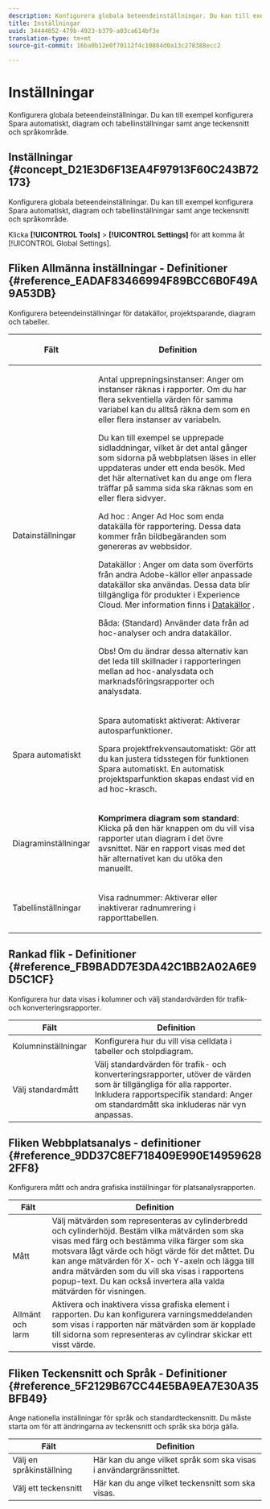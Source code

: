 ```yaml
---
description: Konfigurera globala beteendeinställningar. Du kan till exempel konfigurera Spara automatiskt, diagram och tabellinställningar samt ange teckensnitt och språkområde.
title: Inställningar
uuid: 34444052-479b-4923-b379-a03ca614bf3e
translation-type: tm+mt
source-git-commit: 16ba0b12e0f70112f4c10804d0a13c278388ecc2

---
```



# Inställningar

Konfigurera globala beteendeinställningar. Du kan till exempel konfigurera Spara automatiskt, diagram och tabellinställningar samt ange teckensnitt och språkområde.

## Inställningar {#concept_D21E3D6F13EA4F97913F60C243B72173}

Konfigurera globala beteendeinställningar. Du kan till exempel konfigurera Spara automatiskt, diagram och tabellinställningar samt ange teckensnitt och språkområde.

Klicka **[!UICONTROL Tools]** > **[!UICONTROL Settings]** för att komma åt [!UICONTROL Global Settings].

## Fliken Allmänna inställningar - Definitioner {#reference_EADAF83466994F89BCC6B0F49A9A53DB}

Konfigurera beteendeinställningar för datakällor, projektsparande, diagram och tabeller.

<!-- 

r_dsc_general_settings.xml

 -->

<table id="table_C18A0F1C9E214EB585A29801BA2400F8"> 
 <thead> 
  <tr> 
   <th colname="col1" class="entry"> <p>Fält </p> </th> 
   <th colname="col2" class="entry"> <p>Definition </p> </th> 
  </tr> 
 </thead>
 <tbody> 
  <tr> 
   <td colname="col1"> <p> Datainställningar </p> </td> 
   <td colname="col2"> <p> <span class="uicontrol"> Antal upprepningsinstanser</span>: Anger om instanser räknas i rapporter. Om du har flera sekventiella värden för samma variabel kan du alltså räkna dem som en eller flera instanser av variabeln. </p> <p>Du kan till exempel se upprepade sidladdningar, vilket är det antal gånger som sidorna på webbplatsen läses in eller uppdateras under ett enda besök. Med det här alternativet kan du ange om flera träffar på samma sida ska räknas som en eller flera sidvyer. </p> <p> <span class="uicontrol"> <span class="keyword"> Ad hoc</span> </span>: Anger <span class="keyword"> Ad Hoc</span> som enda datakälla för rapportering. Dessa data kommer från bildbegäranden som genereras av webbsidor. </p> <p> <span class="uicontrol"> <span class="keyword"> Datakällor</span> </span>: Anger om data som överförts från andra Adobe-källor eller anpassade datakällor ska användas. Dessa data blir tillgängliga för produkter i <span class="keyword"> Experience Cloud</span>. Mer information finns i <a href="https://marketing.adobe.com/resources/help/en_US/sc/datasources/index.html"  > Datakällor</a> . </p> <p> <span class="uicontrol"> Båda</span>: (Standard) Använder data från <span class="keyword"> ad hoc-analyser</span> och andra datakällor. </p> <p>Obs! Om du ändrar dessa alternativ kan det leda till skillnader i rapporteringen mellan <span class="keyword"> ad hoc-analysdata</span> och marknadsföringsrapporter <span class="keyword"> och analysdata.</span> </p> </td> 
  </tr> 
  <tr> 
   <td colname="col1"> <p> Spara automatiskt </p> </td> 
   <td colname="col2"> <p> <span class="uicontrol"> Spara automatiskt aktiverat</span>: Aktiverar autosparfunktioner. </p> <p> <span class="uicontrol"> Spara projektfrekvens</span>automatiskt: Gör att du kan justera tidsstegen för funktionen Spara automatiskt. En automatisk projektsparfunktion skapas endast vid en ad hoc-krasch. </p> </td> 
  </tr> 
  <tr> 
   <td colname="col1"> <p> Diagraminställningar </p> </td> 
   <td colname="col2"> <p><b>Komprimera diagram som standard</b>: Klicka på den här knappen om du vill visa rapporter utan diagram i det övre avsnittet. När en rapport visas med det här alternativet kan du utöka den manuellt. </p> </td> 
  </tr> 
  <tr> 
   <td colname="col1"> <p> Tabellinställningar </p> </td> 
   <td colname="col2"> <p> <span class="uicontrol"> Visa radnummer</span>: Aktiverar eller inaktiverar radnumrering i rapporttabellen. </p> </td> 
  </tr> 
 </tbody> 
</table>

## Rankad flik - Definitioner {#reference_FB9BADD7E3DA42C1BB2A02A6E9D5C1CF}

Konfigurera hur data visas i kolumner och välj standardvärden för trafik- och konverteringsrapporter.

<!-- 

r_dsc_ranked_tab.xml

 -->

| Fält | Definition |
|--- |--- |
| Kolumninställningar | Konfigurera hur du vill visa celldata i tabeller och stolpdiagram. |
| Välj standardmått | Välj standardvärden för trafik- och konverteringsrapporter, utöver de värden som är tillgängliga för alla rapporter.    Inkludera rapportspecifik standard: Anger om standardmått ska inkluderas när vyn anpassas. |

## Fliken Webbplatsanalys - definitioner {#reference_9DD37C8EF718409E990E149596282FF8}

Konfigurera mått och andra grafiska inställningar för platsanalysrapporten.

<!-- 

r_dsc_site_analysis_tab.xml

 -->

| Fält | Definition |
|--- |--- |
| Mått | Välj mätvärden som representeras av cylinderbredd och cylinderhöjd. Bestäm vilka mätvärden som ska visas med färg och bestämma vilka färger som ska motsvara lågt värde och högt värde för det måttet. Du kan ange mätvärden för X- och Y-axeln och lägga till andra mätvärden som du vill ska visas i rapportens popup-text. Du kan också invertera alla valda mätvärden för visningen. |
| Allmänt och larm | Aktivera och inaktivera vissa grafiska element i rapporten. Du kan konfigurera varningsmeddelanden som visas i rapporten när mätvärden som är kopplade till sidorna som representeras av cylindrar skickar ett visst värde. |

## Fliken Teckensnitt och Språk - Definitioner {#reference_5F2129B67CC44E5BA9EA7E30A35BFB49}

Ange nationella inställningar för språk och standardteckensnitt. Du måste starta om för att ändringarna av teckensnitt och språk ska börja gälla.

<!-- 

r_dsc_font_locale.xml

 -->

| Fält | Definition |
|--- |--- |
| Välj en språkinställning | Här kan du ange vilket språk som ska visas i användargränssnittet. |
| Välj ett teckensnitt | Här kan du ange vilket teckensnitt som ska visas. |
